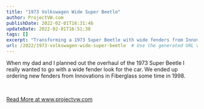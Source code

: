 ```yaml
---
title: "1973 Volkswagen Wide Super Beetle"
author: ProjectVW.com
publishDate: 2022-02-01T16:31:46
updateDate: 2022-02-01T16:51:38
tags: []
excerpt: "Transforming a 1973 Super Beetle with wide fenders from Innovations in Fiberglass. Follow our journey at www.projectvw.com. #VW #ClassicCars #Restoration"
url: /2022/1973-volkswagen-wide-super-beetle  # Use the generated URL with year
---
```

<p>When my dad and I planned out the overhaul of the 1973 Super Beetle I really wanted to go with a wide fender look for the car. We ended up ordering new fenders from Innovations in Fiberglass some time in 1998.</p>  <p>&nbsp;</p>  <a href="https://www.projectvw.com/wide-super-beetle">Read More at www.projectvw.com</a>

